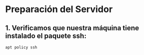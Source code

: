 # Preparación del Servidor

## 1. Verificamos que nuestra máquina tiene instalado el paquete ssh:

```
apt policy ssh
```
